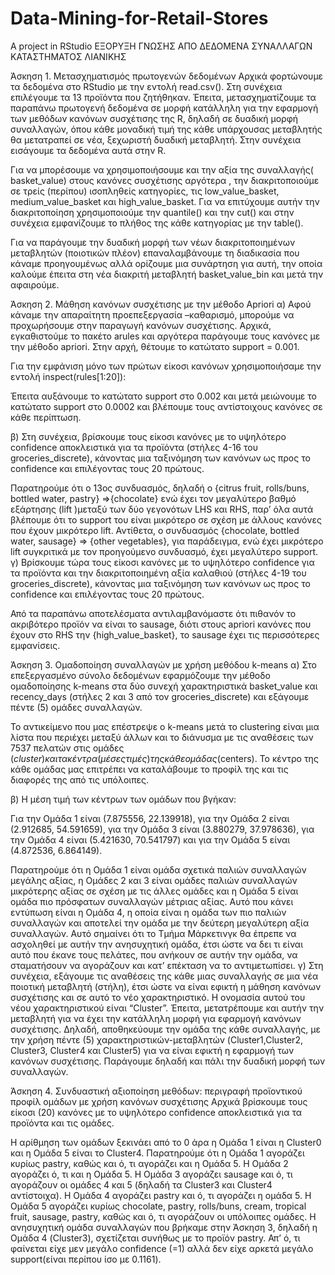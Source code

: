 # Data-Mining-for-Retail-Stores
A project in RStudio
ΕΞΟΡΥΞΗ ΓΝΩΣΗΣ ΑΠΟ ΔΕΔΟΜΕΝΑ ΣΥΝΑΛΛΑΓΩΝ ΚΑΤΑΣΤΗΜΑΤΟΣ ΛΙΑΝΙΚΗΣ

Άσκηση 1. Μετασχηματισμός πρωτογενών δεδομένων
Αρχικά φορτώνουμε τα δεδομένα στο RStudio με την εντολή read.csv(). Στη συνέχεια επιλέγουμε τα 13 προϊόντα που ζητήθηκαν. Έπειτα, μετασχηματίζουμε τα παραπάνω πρωτογενή δεδομένα σε μορφή κατάλληλη για την εφαρμογή των μεθόδων κανόνων συσχέτισης της R, δηλαδή σε δυαδική μορφή συναλλαγών, όπου κάθε μοναδική τιμή της κάθε υπάρχουσας μεταβλητής θα μετατραπεί σε νέα, ξεχωριστή δυαδική μεταβλητή. Στην συνέχεια εισάγουμε τα δεδομένα αυτά στην R.

Για να μπορέσουμε να χρησιμοποιήσουμε και την αξία της συναλλαγής( basket_value) στους κανόνες συσχέτισης αργότερα , την διακριτοποιούμε σε τρείς (περίπου) ισοπληθείς κατηγορίες, τις low_value_basket, medium_value_basket και high_value_basket. 
Για να επιτύχουμε αυτήν την διακριτοποίηση χρησιμοποιούμε την quantile() και την cut() και στην συνέχεια εμφανίζουμε το πλήθος της κάθε κατηγορίας με την table().
 
 
Για να παράγουμε την δυαδική μορφή των νέων διακριτοποιημένων μεταβλητών (ποιοτικών πλέον) επαναλαμβάνουμε τη διαδικασία που κάναμε προηγουμένως αλλά ορίζουμε μια συνάρτηση για αυτή, την οποία καλούμε έπειτα στη νέα διακριτή μεταβλητή basket_value_bin και μετά την αφαιρούμε. 

Άσκηση 2. Μάθηση κανόνων συσχέτισης με την μέθοδο Apriori
α) Αφού κάναμε την απαραίτητη προεπεξεργασία –καθαρισμό, μπορούμε να προχωρήσουμε στην παραγωγή κανόνων συσχέτισης. Αρχικά, εγκαθιστούμε το πακέτο arules και αργότερα παράγουμε τους κανόνες με την μέθοδο apriori. Στην αρχή, θέτουμε το κατώτατο support = 0.001.
 
Για την εμφάνιση μόνο των πρώτων είκοσι κανόνων χρησιμοποιήσαμε την εντολή inspect(rules[1:20]):
 

Έπειτα αυξάνουμε το κατώτατο support στο 0.002 και μετά μειώνουμε το κατώτατο support στο 0.0002 και βλέπουμε τους αντίστοιχους κανόνες σε κάθε περίπτωση.
 

β) Στη συνέχεια, βρίσκουμε τους είκοσι κανόνες με το υψηλότερο confidence αποκλειστικά για τα προϊόντα (στήλες 4-16 του groceries_discrete), κάνοντας μια ταξινόμηση των κανόνων ως προς το confidence και επιλέγοντας τους 20 πρώτους.
 
Παρατηρούμε ότι ο 13ος συνδυασμός, δηλαδή ο {citrus fruit, rolls/buns, bottled water, pastry} ⇒{chocolate} ενώ έχει τον μεγαλύτερο βαθμό εξάρτησης (lift )μεταξύ των δύο γεγονότων LHS και RHS, παρ’ όλα αυτά βλέπουμε ότι το support του είναι μικρότερο σε σχέση με άλλους κανόνες που έχουν μικρότερο lift. Αντίθετα, ο συνδυασμός {chocolate, bottled water, sausage} ⇒ {other vegetables}, για παράδειγμα, ενώ έχει μικρότερο lift συγκριτικά με τον προηγούμενο συνδυασμό, έχει μεγαλύτερο support.
γ) Βρίσκουμε τώρα τους είκοσι κανόνες με το υψηλότερο confidence για τα προϊόντα και την διακριτοποιημένη αξία καλαθιού (στήλες 4-19 του groceries_discrete), κάνοντας μια ταξινόμηση των κανόνων ως προς το confidence και επιλέγοντας τους 20 πρώτους.
 
Από τα παραπάνω αποτελέσματα αντιλαμβανόμαστε ότι πιθανόν το ακριβότερο προϊόν να  είναι το sausage, διότι στους apriori κανόνες που έχουν στο RHS την {high_value_basket}, το sausage έχει τις περισσότερες εμφανίσεις. 




Άσκηση 3. Ομαδοποίηση συναλλαγών με χρήση μεθόδου k-means
α) Στο επεξεργασμένο σύνολο δεδομένων εφαρμόζουμε την μέθοδο ομαδοποίησης k-means στα δύο συνεχή χαρακτηριστικά basket_value και recency_days (στήλες 2 και 3 από τον groceries_discrete) και εξάγουμε πέντε (5) ομάδες συναλλαγών.
 
To αντικείμενο που μας επέστρεψε ο k-means μετά το clustering είναι μια λίστα που περιέχει μεταξύ άλλων και το διάνυσμα με τις αναθέσεις των 7537 πελατών στις ομάδες ($cluster) και τα κέντρα (μέσες τιμές) της κάθε ομάδας ($centers). Το κέντρο της κάθε ομάδας μας επιτρέπει να καταλάβουμε το προφίλ της και τις διαφορές της από τις υπόλοιπες.
 
β) Η μέση τιμή των κέντρων των ομάδων που βγήκαν:
 
Για την Ομάδα 1 είναι (7.875556, 22.139918), για την Ομάδα 2 είναι (2.912685, 54.591659), για την Ομάδα 3 είναι (3.880279, 37.978636), για την Ομάδα 4 είναι (5.421630, 70.541797) και για την Ομάδα 5 είναι (4.872536, 6.864149).
 
Παρατηρούμε ότι η Ομάδα 1 είναι ομάδα σχετικά παλιών συναλλαγών μεγάλης αξίας, η Ομάδες 2 και 3 είναι ομάδες παλιών συναλλαγών μικρότερης αξίας σε σχέση με τις άλλες ομάδες και η Ομάδα 5 είναι ομάδα πιο πρόσφατων συναλλαγών μέτριας αξίας. Αυτό που κάνει εντύπωση είναι η Ομάδα 4, η οποία είναι η ομάδα των πιο παλιών συναλλαγών και αποτελεί την ομάδα με την δεύτερη μεγαλύτερη αξία συναλλαγών. Αυτό σημαίνει ότι το Τμήμα Μάρκετινγκ θα έπρεπε να ασχοληθεί με αυτήν την ανησυχητική ομάδα, έτσι ώστε να δει τι είναι αυτό που έκανε τους πελάτες, που ανήκουν σε αυτήν την ομάδα, να σταματήσουν να αγοράζουν και κατ’ επέκταση να το αντιμετωπίσει.
γ) Στη συνέχεια, εξάγουμε τις αναθέσεις της κάθε μιας συναλλαγής σε μια νέα ποιοτική μεταβλητή (στήλη), έτσι ώστε να είναι εφικτή η μάθηση κανόνων συσχέτισης και σε αυτό το νέο χαρακτηριστικό. Η ονομασία αυτού του νέου χαρακτηριστικού είναι “Cluster”. Έπειτα, μετατρέπουμε και αυτήν την μεταβλητή για να έχει την κατάλληλη μορφή για εφαρμογή κανόνων συσχέτισης. Δηλαδή, αποθηκεύουμε την ομάδα της κάθε συναλλαγής, με την χρήση πέντε (5) χαρακτηριστικών-μεταβλητών (Cluster1,Cluster2, Cluster3, Cluster4 και Cluster5) για να είναι εφικτή η εφαρμογή των κανόνων συσχέτισης. Παράγουμε δηλαδή και πάλι την δυαδική μορφή των συναλλαγών.

Άσκηση 4. Συνδυαστική αξιοποίηση μεθόδων: περιγραφή προϊοντικού προφίλ ομάδων με χρήση κανόνων συσχέτισης
Αρχικά βρίσκουμε τους είκοσι (20) κανόνες με το υψηλότερο confidence αποκλειστικά για τα προϊόντα και τις ομάδες.
 

Η αρίθμηση των ομάδων ξεκινάει από το 0 άρα η Ομάδα 1 είναι η Cluster0 και η Ομάδα 5 είναι το Cluster4. Παρατηρούμε ότι η Ομάδα 1 αγοράζει κυρίως pastry, καθώς και ό, τι αγοράζει και η Ομάδα 5. Η Ομάδα 2 αγοράζει ό, τι και η Ομάδα 5. Η Ομάδα 3 αγοράζει sausage και ό, τι αγοράζουν οι ομάδες 4 και 5 (δηλαδή τα Cluster3 και Cluster4 αντίστοιχα). Η Ομάδα 4 αγοράζει pastry και ό, τι αγοράζει η ομάδα 5. Η Ομάδα 5 αγοράζει κυρίως chocolate, pastry, rolls/buns, cream, tropical fruit, sausage, pastry, καθώς και ό, τι αγοράζουν οι υπόλοιπες ομάδες.
Η ανησυχητική ομάδα συναλλαγών που βρήκαμε στην Άσκηση 3, δηλαδή η Ομάδα 4 (Cluster3), σχετίζεται συνήθως με το προϊόν pastry. Απ’ ό, τι φαίνεται είχε μεν μεγάλο confidence (=1) αλλά δεν είχε αρκετά μεγάλο support(είναι περίπου ίσο με 0.1161).
